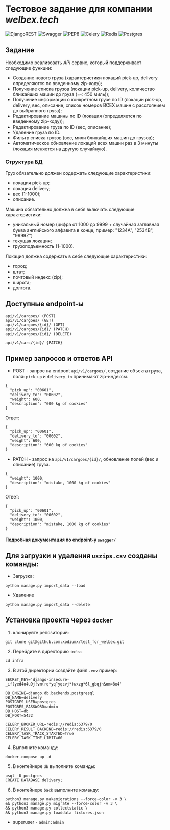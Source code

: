 # Тестовое задание для компании *welbex.tech*

![DjangoREST](https://img.shields.io/badge/DJANGO-REST-000000?style=for-the-badge&logo=django&logoColor=white&color=3F888F&labelColor=black) ![Swagger](https://img.shields.io/badge/swagger-000000?style=for-the-badge&logo=python&logoColor=white) ![PEP8](https://img.shields.io/badge/pep8-000000?style=for-the-badge&logo=python&logoColor=white) ![Celery](https://img.shields.io/badge/celery-3F888F?style=for-the-badge&logo=python&logoColor=white) ![Redis](https://img.shields.io/badge/redis-3F888F?style=for-the-badge&logo=redis&logoColor=white) ![Postgres](https://img.shields.io/badge/postgresql-3F888F?style=for-the-badge&logo=postgresql&logoColor=white)

## Задание

Необходимо реализовать *API* сервис, который поддерживает следующие функции:
- Создание нового груза (характеристики локаций pick-up, delivery определяются по введенному zip-коду);
- Получение списка грузов (локации pick-up, delivery, количество ближайших машин до груза (=< 450 миль));
- Получение информации о конкретном грузе по ID (локации pick-up, delivery, вес, описание, список номеров ВСЕХ машин с расстоянием до выбранного груза);
- Редактирование машины по ID (локация (определяется по введенному zip-коду));
- Редактирование груза по ID (вес, описание);
- Удаление груза по ID.
- Фильтр списка грузов (вес, мили ближайших машин до грузов);
- Автоматическое обновление локаций всех машин раз в 3 минуты (локация меняется на другую случайную).

### Структура БД

Груз обязательно должен содержать следующие характеристики:
- локация pick-up;
- локация delivery;
- вес (1-1000);
- описание.

Машина обязательно должна в себя включать следующие характеристики:
- уникальный номер (цифра от 1000 до 9999 + случайная заглавная буква английского алфавита в конце, пример: "1234A", "2534B", "9999Z")
- текущая локация;
- грузоподъемность (1-1000).

Локация должна содержать в себе следующие характеристики:
- город;
- штат;
- почтовый индекс (zip);
- широта;
- долгота.

## Доступные endpoint-ы
```
api/v1/cargoes/ (POST)
api/v1/cargoes/ (GET)
api/v1/cargoes/{id}/ (GET)
api/v1/cargoes/{id}/ (PATCH)
api/v1/cargoes/{id}/ (DELETE)

api/v1/cars/{id}/ {PATCH}
```

## Пример запросов и ответов API
- POST - запрос на endpont `api/v1/cargoes/`, создание объекта груза, поля: `pick_up` и `delivery_to` принимают zip-индексы.
```
{
  "pick_up": "00601",
  "delivery_to": "00602",
  "weight": 600,
  "description": "600 kg of cookies"
}
```
Ответ:
```
{
  "pick_up": "00601",
  "delivery_to": "00602",
  "weight": 600,
  "description": "600 kg of cookies"
}
```
- PATCH - запрос на `api/v1/cargoes/{id}/`, обновление полей (вес и описание) груза.
```
{
  "weight": 1000,
  "description": "mistake, 1000 kg of cookies"
}
```
Ответ:
```
{
  "pick_up": "00601",
  "delivery_to": "00602",
  "weight": 1000,
  "description": "mistake, 1000 kg of cookies"
}
```
#### Подробная документация по endpoint-y `swagger/`

## Для загрузки и удаления `uszips.csv` созданы команды:
- Загрузка:
```
python manage.py import_data --load
```
- Удаление
```
python manage.py import_data --delete
```

## Установка проекта через `docker`

1. клонируйте репозиторий:
```
git clone git@github.com:xodiumx/test_for_welbex.git
```
2. Перейдите в директорию `infra`
```
cd infra
```
3. В этой директории создайте файл `.env` пример:
```
SECRET_KEY='django-insecure-_if(yed4o4u9j!vm(rq*yq^yqcvj*)wxzg*6l_gbqjh&om=8x4'

DB_ENGINE=django.db.backends.postgresql
DB_NAME=delivery
POSTGRES_USER=postgres
POSTGRES_PASSWORD=admin
DB_HOST=db
DB_PORT=5432

CELERY_BROKER_URL=redis://redis:6379/0
CELERY_RESULT_BACKEND=redis://redis:6379/0
CELERY_TASK_TRACK_STARTED=True
CELERY_TASK_TIME_LIMIT=60
```
4. Выполните команду:
```
docker-compose up -d
```
5. В контейнере `db` выполните команды:
```
psql -U postgres
CREATE DATABASE delivery;
```
6. В контейнере `back` выполните команду:
```
python3 manage.py makemigrations --force-color -v 3 \
&& python3 manage.py migrate --force-color -v 3 \
&& python3 manage.py collectstatic \
&& python3 manage.py loaddata fixtures.json
```
- superuser - `admin:admin`
